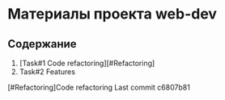 # Материалы проекта web-dev

## Содержание
1. [Task#1 Code refactoring][#Refactoring]
2. Task#2 Features

[#Refactoring]Code refactoring
Last commit c6807b81
